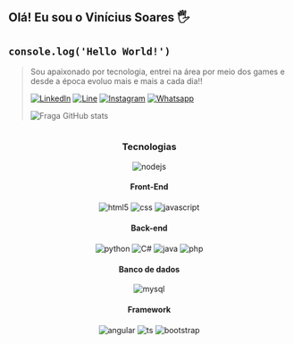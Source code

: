 ## Olá! Eu sou o Vinícius Soares 🖐️
## `console.log('Hello World!')`

>Sou apaixonado por tecnologia, entrei na área por meio dos games e desde a época evoluo mais e mais a cada dia!!
>
>[![LinkedIn](https://img.shields.io/badge/LinkedIn-0077B5?style=for-the-badge&logo=linkedin&logoColor=white)](https://www.linkedin.com/in/vinicius-soares-jv/)
>[![Line](https://img.shields.io/badge/Line-00C300?style=for-the-badge&logo=line&logoColor=white)](https://line.me/ti/p/Sf9wKbD3cd)
>[![Instagram](https://img.shields.io/badge/Instagram-E4405F?style=for-the-badge&logo=instagram&logoColor=white)](https://www.instagram.com/vinicius_sodosi/)
>[![Whatsapp](https://img.shields.io/badge/WhatsApp-25D366?style=for-the-badge&logo=whatsapp&logoColor=white)](https://wa.me/81984022978)
>
>![Fraga GitHub stats](https://github-readme-stats.vercel.app/api?username=ViniciusSoares-Developer&show_icons=true&theme=dark&count_private=true)


<div style="display: inline-block; text-align: center; width: 100%;">

### Tecnologias
<div>
  <img align="center" alt="nodejs" src="https://img.shields.io/badge/Node.js-43853D?style=for-the-badge&logo=node.js&logoColor=white" />
</div>

#### Front-End
<div>
  <img align="center" alt="html5" src="https://img.shields.io/badge/HTML5-E34F26?style=for-the-badge&logo=html5&logoColor=white" />
  <img align="center" alt="css" src="https://img.shields.io/badge/CSS3-1572B6?style=for-the-badge&logo=css3&logoColor=white" />
  <img align="center" alt="javascript" src="https://img.shields.io/badge/JavaScript-F7DF1E?style=for-the-badge&logo=javascript&logoColor=black" />
</div>

#### Back-end

<div>
  <img align="center" alt="python" src="https://img.shields.io/badge/Python-14354C?style=for-the-badge&logo=python&logoColor=white" />
  <img align="center" alt="C#" src="https://img.shields.io/badge/C%23-239120?style=for-the-badge&logo=c-sharp&logoColor=white" />
  <img align="center" alt="java" src="https://img.shields.io/badge/Java-ED8B00?style=for-the-badge&logo=java&logoColor=white" />
  <img align="center" alt="php" src="https://img.shields.io/badge/PHP-777BB4?style=for-the-badge&logo=php&logoColor=white" />
</div>

#### Banco de dados

<div>
  <img align="center" alt="mysql" src="https://img.shields.io/badge/MySQL-00000F?style=for-the-badge&logo=mysql&logoColor=white" />

</div>

#### Framework

<div>
  <img align="center" alt="angular" src="https://img.shields.io/badge/Angular-DD0031?style=for-the-badge&logo=angular&logoColor=white" />
  <img align="center" alt="ts" src="https://img.shields.io/badge/TypeScript-007ACC?style=for-the-badge&logo=typescript&logoColor=white" />
  <img align="center" alt="bootstrap" src="https://img.shields.io/badge/Bootstrap-563D7C?style=for-the-badge&logo=bootstrap&logoColor=white" />
</div>
</div><br/>
